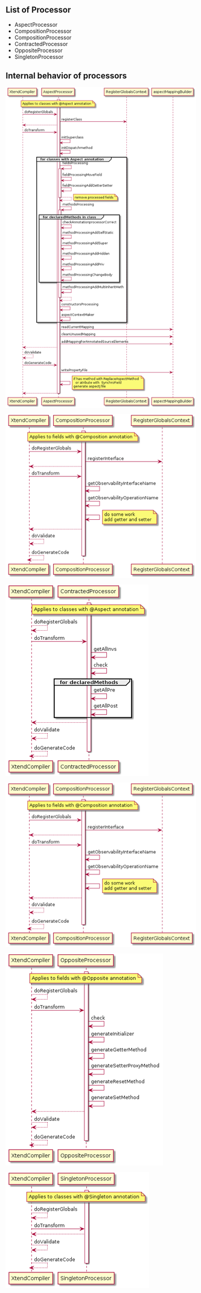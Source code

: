 ## List of Processor
* AspectProcessor
* CompositionProcessor
* CompositionProcessor
* ContractedProcessor
* OppositeProcessor
* SingletonProcessor

## Internal behavior of processors 

![AspectProcessor Sequence Diagram](doc-files/AspectProcessor_SD.png)

![CompositionProcessor Sequence Diagram](doc-files/CompositionProcessor_SD.png)

![ContractedProcessor Sequence Diagram](doc-files/ContractedProcessor_SD.png)

![CompositionProcessor Sequence Diagram](doc-files/CompositionProcessor_SD.png)

![OppositeProcessor Sequence Diagram](doc-files/OppositeProcessor_SD.png)

![SingletonProcessor Sequence Diagram](doc-files/SingletonProcessor_SD.png)